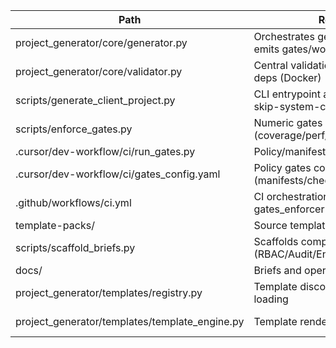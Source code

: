 | Path | Reason | Anchors |
|---|---|---|
| project_generator/core/generator.py | Orchestrates generation flow and emits gates/workflows/docs | project_generator/core/generator.py:955-1000; project_generator/core/generator.py:1836-1887 |
| project_generator/core/validator.py | Central validation incl. system deps (Docker) | project_generator/core/validator.py:199-231 |
| scripts/generate_client_project.py | CLI entrypoint and args incl. --skip-system-checks | scripts/generate_client_project.py:354-498 |
| scripts/enforce_gates.py | Numeric gates (coverage/perf/vulns) | scripts/enforce_gates.py:1-80 |
| .cursor/dev-workflow/ci/run_gates.py | Policy/manifests gates runner | .cursor/dev-workflow/ci/run_gates.py:72-116 |
| .cursor/dev-workflow/ci/gates_config.yaml | Policy gates config (manifests/checks) | N/A |
| .github/workflows/ci.yml | CI orchestration incl. gates_enforcer job | N/A |
| template-packs/ | Source templates for stacks | N/A |
| scripts/scaffold_briefs.py | Scaffolds compliance briefs (RBAC/Audit/Encryption/Retention) | scripts/scaffold_briefs.py:1-40 |
| docs/ | Briefs and operational docs | N/A |
| project_generator/templates/registry.py | Template discovery/manifest loading | project_generator/templates/registry.py:12-58 |
| project_generator/templates/template_engine.py | Template renderers for stacks | project_generator/templates/template_engine.py:8-26 |
